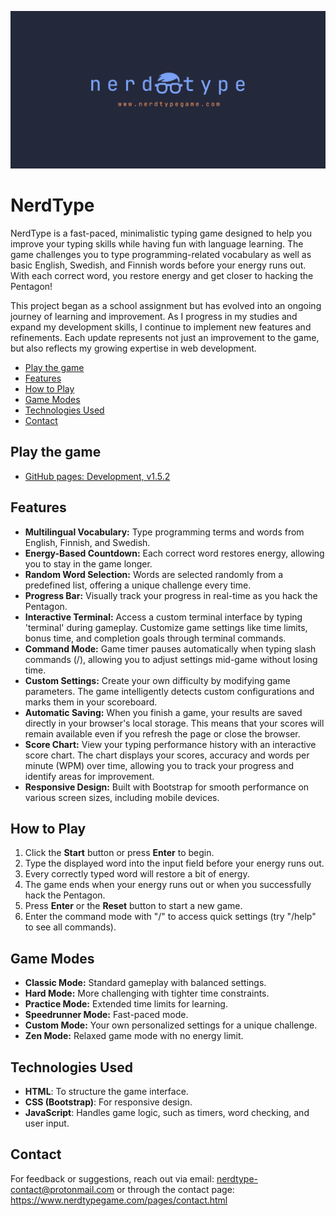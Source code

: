 ![nerdtype](./images/nt-logo-text-link.png)

# NerdType

NerdType is a fast-paced, minimalistic typing game designed to help you improve your typing skills while having fun with language learning. The game challenges you to type programming-related vocabulary as well as basic English, Swedish, and Finnish words before your energy runs out. With each correct word, you restore energy and get closer to hacking the Pentagon!

This project began as a school assignment but has evolved into an ongoing journey of learning and improvement. As I progress in my studies and expand my development skills, I continue to implement new features and refinements. Each update represents not just an improvement to the game, but also reflects my growing expertise in web development.

<!-- vim-markdown-toc GFM -->

* [Play the game](#play-the-game)
* [Features](#features)
* [How to Play](#how-to-play)
* [Game Modes](#game-modes)
* [Technologies Used](#technologies-used)
* [Contact](#contact)

<!-- vim-markdown-toc -->

## Play the game

- [GitHub pages: Development, v1.5.2](https://www.nerdtypegame.com)

## Features

- **Multilingual Vocabulary:** Type programming terms and words from English, Finnish, and Swedish.
- **Energy-Based Countdown:** Each correct word restores energy, allowing you to stay in the game longer.
- **Random Word Selection:** Words are selected randomly from a predefined list, offering a unique challenge every time.
- **Progress Bar:** Visually track your progress in real-time as you hack the Pentagon.
- **Interactive Terminal:** Access a custom terminal interface by typing 'terminal' during gameplay. Customize game settings like time limits, bonus time, and completion goals through terminal commands.
- **Command Mode:** Game timer pauses automatically when typing slash commands (/), allowing you to adjust settings mid-game without losing time.
- **Custom Settings:** Create your own difficulty by modifying game parameters. The game intelligently detects custom configurations and marks them in your scoreboard.
- **Automatic Saving:** When you finish a game, your results are saved directly in your browser's local storage. This means that your scores will remain available even if you refresh the page or close the browser.
- **Score Chart:** View your typing performance history with an interactive score chart. The chart displays your scores, accuracy and words per minute (WPM) over time, allowing you to track your progress and identify areas for improvement.
- **Responsive Design:** Built with Bootstrap for smooth performance on various screen sizes, including mobile devices.

## How to Play

1. Click the **Start** button or press **Enter** to begin.
2. Type the displayed word into the input field before your energy runs out.
3. Every correctly typed word will restore a bit of energy.
4. The game ends when your energy runs out or when you successfully hack the Pentagon.
5. Press **Enter** or the **Reset** button to start a new game.
6. Enter the command mode with "/" to access quick settings (try "/help" to see all commands).

## Game Modes

- **Classic Mode:** Standard gameplay with balanced settings.
- **Hard Mode:** More challenging with tighter time constraints.
- **Practice Mode:** Extended time limits for learning.
- **Speedrunner Mode:** Fast-paced mode.
- **Custom Mode:** Your own personalized settings for a unique challenge.
- **Zen Mode:** Relaxed game mode with no energy limit.

## Technologies Used

- **HTML**: To structure the game interface.
- **CSS (Bootstrap)**: For responsive design.
- **JavaScript**: Handles game logic, such as timers, word checking, and user input.

## Contact

For feedback or suggestions, reach out via email: nerdtype-contact@protonmail.com or through the contact page: https://www.nerdtypegame.com/pages/contact.html
